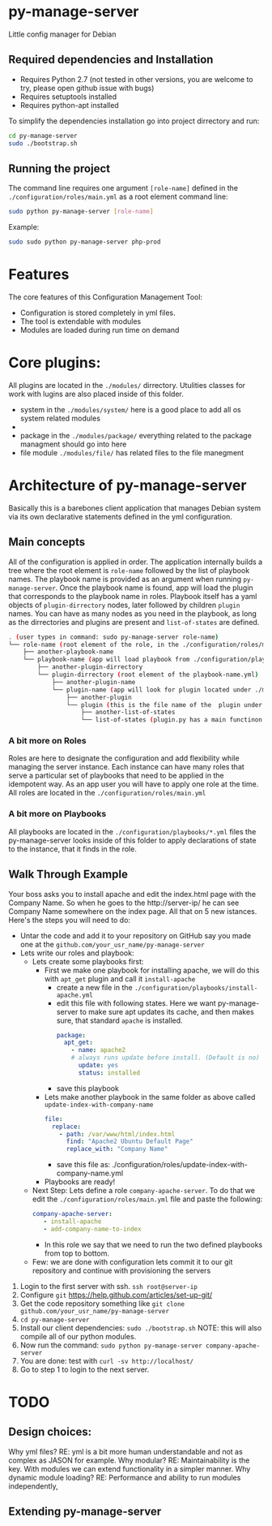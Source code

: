 # py-manage-server
Little config manager for Debian

## Required dependencies and Installation
* Requires Python 2.7 (not tested in other versions, you are welcome to try, please open github issue with bugs) 
* Requires setuptools installed
* Requires python-apt installed

To simplify the dependencies installation go into project dirrectory and run:
```sh
cd py-manage-server
sudo ./bootstrap.sh
```

## Running the project
The command line requires one argument `[role-name]` defined in the `./configuration/roles/main.yml` as a root element
command line:
```sh
sudo python py-manage-server [role-name]
```
Example:
```sh
sudo sudo python py-manage-server php-prod
```
# Features 
The core features of this Configuration Management Tool:
* Configuration is stored completely in yml files. 
* The tool is extendable with modules
* Modules are loaded during run time on demand

# Core plugins:
All plugins are located in the `./modules/` dirrectory. Utulities classes for work with lugins are also placed inside of this folder.
- system in the `./modules/system/` here is a good place to add all os system related modules
- 
- package in the `./modules/package/` everything related to the package managment should go into here
- file module `./modules/file/` has related files to the file manegment

# Architecture of py-manage-server
Basically this is a barebones client application that manages Debian system via its own declarative statements defined in the yml configuration.
## Main concepts
All of the configuration is applied in order. The application internally builds a tree where the root element is `role-name` followed by the list of playbook names. The playbook name is provided as an argument when running `py-manage-server`. Once the playbook name is found, app will load the plugin that corresponds to the playbook name in roles. Playbook itself has a yaml objects of `plugin-dirrectory` nodes, later followed by children `plugin` names. You can have as many nodes as you need in the playbook, as long as the dirrectories and plugins are present and `list-of-states` are defined.
```sh
. (user types in command: sudo py-manage-server role-name)
└── role-name (root element of the role, in the ./configuration/roles/main.yml)
    ├── another-playbook-name
    └── playbook-name (app will load playbook from ./configuration/playbooks/playbook-name.yml)
        ├── another-plugin-dirrectory
        └── plugin-dirrectory (root element of the playbook-name.yml)
            ├── another-plugin-name
            └── plugin-name (app will look for plugin located under ./modules/plugin-name/ folder)
                ├── another-plugin
                └── plugin (this is the file name of the  plugin under ./modules/plugin-name/plugin.py)
                    ├── another-list-of-states
                    └── list-of-states (plugin.py has a main functinon that takes in  list of states, defined in the playbook configuration)
```
### A bit more on Roles
Roles are here to designate the configuration and add flexibility while managing the server instance. Each instance can have many roles that serve a particular set of playbooks that need to be applied in the idempotent way. As an app user you will have to apply one role at the time. All roles are located in the `./configuration/roles/main.yml`
### A bit more on Playbooks
All playbooks are located in the `./configuration/playbooks/*.yml` files the py-manage-server looks inside of this folder to apply declarations of state to the instance, that it finds in the role.
## Walk Through Example
Your boss asks you to install apache and edit the index.html page with the Company Name. So when he goes to the http://server-ip/ he can see Company Name somewhere on the index page. All that on 5 new istances. Here's the steps you will need to do:
* Untar the code and add it to your repository on GitHub say you made one at the `github.com/your_usr_name/py-manage-server`
* Lets write our roles and playbook:
  * Lets create some playbooks first:
    * First we make one playbook for installing apache, we will do this with `apt_get` plugin and call it `install-apache`
      * create a new file in the `./configuration/playbooks/install-apache.yml`
      * edit this file with following states. Here we want py-manage-server to make sure apt updates its cache, and then makes sure, that standard `apache` is installed.
        ```yml
        package: 
          apt_get:
            - name: apache2
            # always runs update before install. (Default is no) <- this is a comment
              update: yes
              status: installed
        ```
      * save this playbook
    * Lets make another playbook in the same folder as above called `update-index-with-company-name`
        ```yml
        file: 
          replace:
            - path: /var/www/html/index.html
              find: "Apache2 Ubuntu Default Page"
              replace_with: "Company Name"
        ```
      * save this file as: ./configuration/roles/update-index-with-company-name.yml
    * Playbooks are ready!
  * Next Step: Lets define a role `company-apache-server`. To do that we edit the `./configuration/roles/main.yml` file and paste the following:
    ```yml
    company-apache-server: 
       - install-apache
       - add-company-name-to-index
    ```
    * In this role we say that we need to run the two defined playbooks from top to bottom.
  * Few: we are done with configuration lets commit it to our git repository and continue with provisioning the servers
1. Login to the first server with ssh. `ssh root@server-ip`
1. Configure `git` https://help.github.com/articles/set-up-git/
1. Get the code repository something like `git clone github.com/your_usr_name/py-manage-server`
1. `cd py-manage-server`
1. Install our client dependencies: `sudo ./bootstrap.sh` NOTE: this will also compile all of our python modules.
1. Now run the command: `sudo python py-manage-server company-apache-server`
1. You are done: test with `curl -sv http://localhost/`
1. Go to step 1 to login to the next server.

# TODO
## Design choices:
Why yml files?
RE: yml is a bit more human understandable and not as complex as JASON for example.
Why modular?
RE: Maintainability is the key. With modules we can extend functionality in a simpler manner.
Why dynamic module loading?
RE: Performance and ability to run modules independently,

## Extending py-manage-server
